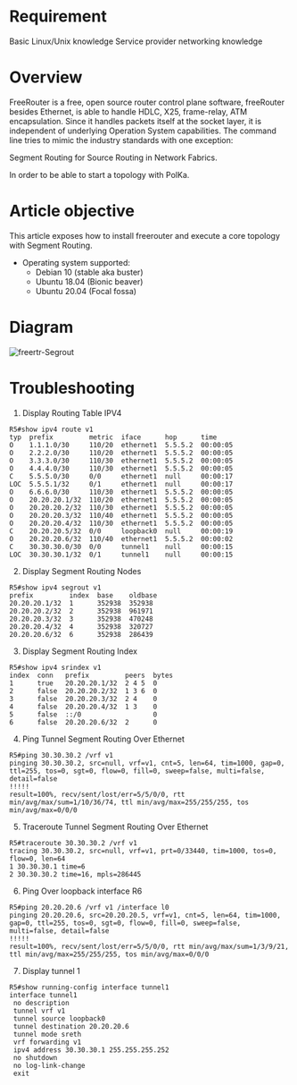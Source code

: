 # Requirement

Basic Linux/Unix knowledge
Service provider networking knowledge

# Overview

FreeRouter is a free, open source router control plane software, freeRouter besides Ethernet, is able to handle HDLC, X25, frame-relay, ATM encapsulation. Since it handles packets itself at the socket layer, it is independent of underlying Operation System capabilities. The command line tries to mimic the industry standards with one exception:

Segment Routing for Source Routing in Network Fabrics.

In order to be able to start a topology with PolKa. 

# Article objective
This article exposes how to install freerouter and execute a core topology with Segment Routing.

- Operating system supported:
  - Debian 10 (stable aka buster)
  - Ubuntu 18.04 (Bionic beaver)
  - Ubuntu 20.04 (Focal fossa)

# Diagram

![freertr-Segrout](https://user-images.githubusercontent.com/56919528/162589959-f183642a-0914-4fd1-b92c-f966ecb37ca2.png)

# Troubleshooting

1. Display Routing Table IPV4

```console
R5#show ipv4 route v1
typ  prefix         metric  iface      hop      time
O    1.1.1.0/30     110/20  ethernet1  5.5.5.2  00:00:05
O    2.2.2.0/30     110/20  ethernet1  5.5.5.2  00:00:05
O    3.3.3.0/30     110/30  ethernet1  5.5.5.2  00:00:05
O    4.4.4.0/30     110/30  ethernet1  5.5.5.2  00:00:05
C    5.5.5.0/30     0/0     ethernet1  null     00:00:17
LOC  5.5.5.1/32     0/1     ethernet1  null     00:00:17
O    6.6.6.0/30     110/30  ethernet1  5.5.5.2  00:00:05
O    20.20.20.1/32  110/20  ethernet1  5.5.5.2  00:00:05
O    20.20.20.2/32  110/30  ethernet1  5.5.5.2  00:00:05
O    20.20.20.3/32  110/40  ethernet1  5.5.5.2  00:00:05
O    20.20.20.4/32  110/30  ethernet1  5.5.5.2  00:00:05
C    20.20.20.5/32  0/0     loopback0  null     00:00:19
O    20.20.20.6/32  110/40  ethernet1  5.5.5.2  00:00:02
C    30.30.30.0/30  0/0     tunnel1    null     00:00:15
LOC  30.30.30.1/32  0/1     tunnel1    null     00:00:15
```

2. Display Segment Routing Nodes

```console
R5#show ipv4 segrout v1
prefix         index  base    oldbase
20.20.20.1/32  1      352938  352938
20.20.20.2/32  2      352938  961971
20.20.20.3/32  3      352938  470248
20.20.20.4/32  4      352938  320727
20.20.20.6/32  6      352938  286439
```

3. Display Segment Routing Index

```console
R5#show ipv4 srindex v1
index  conn   prefix         peers  bytes
1      true   20.20.20.1/32  2 4 5  0
2      false  20.20.20.2/32  1 3 6  0
3      false  20.20.20.3/32  2 4    0
4      false  20.20.20.4/32  1 3    0
5      false  ::/0                  0
6      false  20.20.20.6/32  2      0
```

4. Ping Tunnel Segment Routing Over Ethernet

```console
R5#ping 30.30.30.2 /vrf v1
pinging 30.30.30.2, src=null, vrf=v1, cnt=5, len=64, tim=1000, gap=0, ttl=255, tos=0, sgt=0, flow=0, fill=0, sweep=false, multi=false, detail=false
!!!!!
result=100%, recv/sent/lost/err=5/5/0/0, rtt min/avg/max/sum=1/10/36/74, ttl min/avg/max=255/255/255, tos min/avg/max=0/0/0
```

5. Traceroute Tunnel Segment Routing Over Ethernet

```console
R5#traceroute 30.30.30.2 /vrf v1
tracing 30.30.30.2, src=null, vrf=v1, prt=0/33440, tim=1000, tos=0, flow=0, len=64
1 30.30.30.1 time=6
2 30.30.30.2 time=16, mpls=286445
```

6. Ping Over loopback interface R6

```console
R5#ping 20.20.20.6 /vrf v1 /interface l0
pinging 20.20.20.6, src=20.20.20.5, vrf=v1, cnt=5, len=64, tim=1000, gap=0, ttl=255, tos=0, sgt=0, flow=0, fill=0, sweep=false, multi=false, detail=false
!!!!!
result=100%, recv/sent/lost/err=5/5/0/0, rtt min/avg/max/sum=1/3/9/21, ttl min/avg/max=255/255/255, tos min/avg/max=0/0/0
```

7. Display tunnel 1

```console
R5#show running-config interface tunnel1
interface tunnel1
 no description
 tunnel vrf v1
 tunnel source loopback0
 tunnel destination 20.20.20.6
 tunnel mode sreth
 vrf forwarding v1
 ipv4 address 30.30.30.1 255.255.255.252
 no shutdown
 no log-link-change
 exit
```